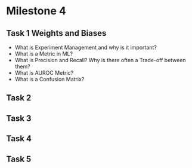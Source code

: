 # Milestone 4 

## Task 1 Weights and Biases
- What is Experiment Management and why is it important?
- What is a Metric in ML?
- What is Precision and Recall? Why is there often a Trade-off between them?
- What is AUROC Metric?
- What is a Confusion Matrix?



## Task 2




## Task 3 




## Task 4



## Task 5
